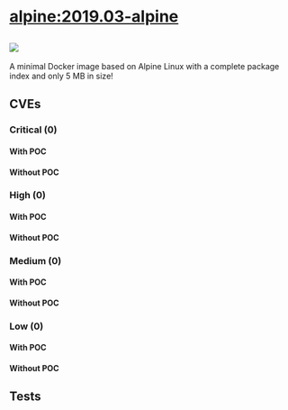 # [alpine:2019.03-alpine](https://hub.docker.com/_/alpine?tab=tags)
![](https://img.shields.io/static/v1?label=tag&message=2019.03-alpine&color=blue)
---
<p>
A minimal Docker image based on Alpine Linux with a complete package index and only 5 MB in size!
</p>

## CVEs
### Critical (0)
#### With POC

#### Without POC


### High (0)
#### With POC

#### Without POC


### Medium (0)
#### With POC

#### Without POC


### Low (0)
#### With POC

#### Without POC


## Tests
